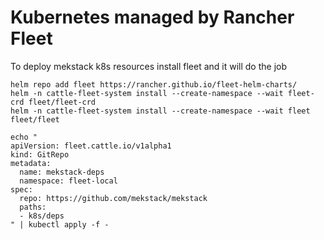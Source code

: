 # Kubernetes managed by Rancher Fleet

To deploy mekstack k8s resources install fleet and it will do the job

    helm repo add fleet https://rancher.github.io/fleet-helm-charts/
    helm -n cattle-fleet-system install --create-namespace --wait fleet-crd fleet/fleet-crd
    helm -n cattle-fleet-system install --create-namespace --wait fleet fleet/fleet

    echo "
    apiVersion: fleet.cattle.io/v1alpha1
    kind: GitRepo
    metadata:
      name: mekstack-deps
      namespace: fleet-local
    spec:
      repo: https://github.com/mekstack/mekstack
      paths:
      - k8s/deps
    " | kubectl apply -f -
